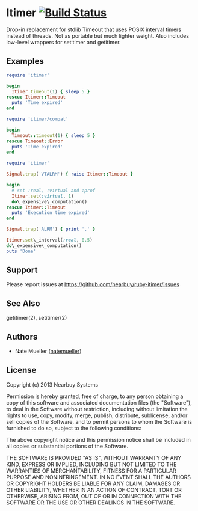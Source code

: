 # Itimer [![Build Status](https://travis-ci.org/nearbuy/ruby-itimer.png)](https://travis-ci.org/nearbuy/ruby-itimer)

Drop-in replacement for stdlib Timeout that uses POSIX interval timers instead of threads.  Not as portable but much lighter weight.  Also includes low-level wrappers for setitimer and getitimer.

## Examples

``` ruby
require 'itimer'

begin
  Itimer.timeout(1) { sleep 5 }
rescue Itimer::Timeout
  puts 'Time expired'
end
```

``` ruby
require 'itimer/compat'

begin
  Timeout::timeout(1) { sleep 5 }
rescue Timeout::Error
  puts 'Time expired'
end
```

``` ruby
require 'itimer'

Signal.trap('VTALRM') { raise Itimer::Timeout }

begin
  # set :real, :virtual and :prof
  Itimer.set(:virtual, 1)
  do\_expensive\_computation()
rescue Itimer::Timeout
  puts 'Execution time expired'
end

Signal.trap('ALRM') { print '.' }

Itimer.set\_interval(:real, 0.5)
do\_expensive\_computation()
puts 'Done'
```

## Support

Please report issues at https://github.com/nearbuy/ruby-itimer/issues

## See Also

getitimer(2), setitimer(2)

## Authors

* Nate Mueller ([natemueller](https://github.com/natemueller))

## License

Copyright (c) 2013 Nearbuy Systems

Permission is hereby granted, free of charge, to any person obtaining
a copy of this software and associated documentation files (the
"Software"), to deal in the Software without restriction, including
without limitation the rights to use, copy, modify, merge, publish,
distribute, sublicense, and/or sell copies of the Software, and to
permit persons to whom the Software is furnished to do so, subject to
the following conditions:

The above copyright notice and this permission notice shall be
included in all copies or substantial portions of the Software.

THE SOFTWARE IS PROVIDED "AS IS", WITHOUT WARRANTY OF ANY KIND,
EXPRESS OR IMPLIED, INCLUDING BUT NOT LIMITED TO THE WARRANTIES OF
MERCHANTABILITY, FITNESS FOR A PARTICULAR PURPOSE AND
NONINFRINGEMENT. IN NO EVENT SHALL THE AUTHORS OR COPYRIGHT HOLDERS BE
LIABLE FOR ANY CLAIM, DAMAGES OR OTHER LIABILITY, WHETHER IN AN ACTION
OF CONTRACT, TORT OR OTHERWISE, ARISING FROM, OUT OF OR IN CONNECTION
WITH THE SOFTWARE OR THE USE OR OTHER DEALINGS IN THE SOFTWARE.
